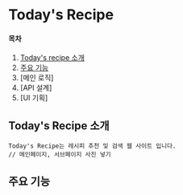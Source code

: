 # Today's Recipe

#### 목차

1. [Today's recipe 소개](#todays-recipe-소개)
2. [주요 기능](#주요-기능)
3. [메인 로직]
4. [API 설계]
5. [UI 기획]

## Today's Recipe 소개
    Today's Recipe는 레시피 추천 및 검색 웹 사이트 입니다.
    // 메인페이지, 서브페이지 사진 넣기
## 주요 기능
